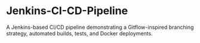 # Jenkins-CI-CD-Pipeline
A Jenkins-based CI/CD pipeline demonstrating a Gitflow-inspired branching strategy, automated builds, tests, and Docker deployments.
